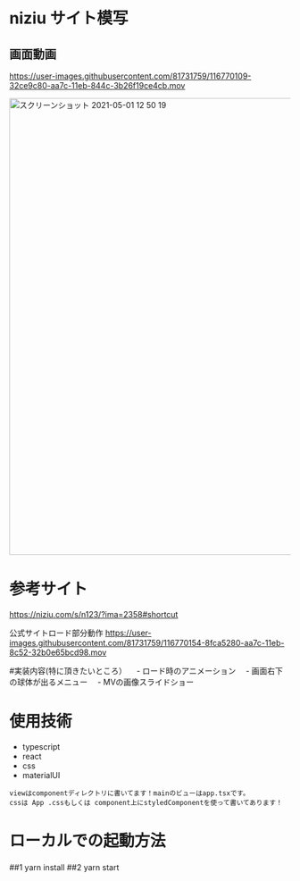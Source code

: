 # niziu サイト模写
## 画面動画
https://user-images.githubusercontent.com/81731759/116770109-32ce9c80-aa7c-11eb-844c-3b26f19ce4cb.mov

<img width="818" alt="スクリーンショット 2021-05-01 12 50 19" src="https://user-images.githubusercontent.com/81731759/116770066-dcf9f480-aa7b-11eb-8f3e-1109b674bbb7.png">


# 参考サイト
https://niziu.com/s/n123/?ima=2358#shortcut

公式サイトロード部分動作
https://user-images.githubusercontent.com/81731759/116770154-8fca5280-aa7c-11eb-8c52-32b0e65bcd98.mov

#実装内容(特に頂きたいところ）
　- ロード時のアニメーション
　- 画面右下の球体が出るメニュー
　- MVの画像スライドショー

# 使用技術
- typescript
- react
- css
- materialUI

```
viewはcomponentディレクトリに書いてます！mainのビューはapp.tsxです。
cssは App .cssもしくは component上にstyledComponentを使って書いてあります！
``` 
# ローカルでの起動方法
##1 yarn install
##2 yarn start
　
